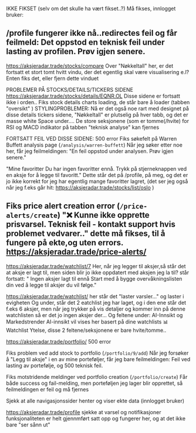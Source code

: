 IKKE FIKSET (selv om det skulle ha vært fikset..?) 
Må fikses, innlogget bruker:

/profile fungerer ikke nå..redirectes feil
og får feilmeld: Det oppstod en teknisk feil under lasting av profilen. Prøv igjen senere.
----
https://aksjeradar.trade/stocks/compare
Over "Nøkkeltall" her, er det fortsatt et stort tomt hvitt vindu, der det egentlig skal være visualisering e.l? Enten fiks det, eller fjern dette vinduet


PROBLEMER PÅ STOCKS/DETAILS/TICKERS SIDENE 
https://aksjeradar.trade/stocks/details/EQNR.OL
Disse sidene er fortsatt ikke i orden..
Fiks stock details charts loading, de står bare å loader (tabben "oversikt" )
STYLINGPROBLEMER: Nå er det også noe rart med designet på disse details
tickers sidene, "Nøkkeltall" er plutselig på hver tabb, og det er masse white Space under....
De store seksjonene (som er tomme(/hvite) for RSI og MACD indikator på
tabben "teknisk analyse" kan fjernes


FORTSATT FEIL VED DISSE SIDENE:
500 error
Fiks søkefelt på Warren Buffett analysis page (`/analysis/warren-buffett`) Når jeg søker etter noe her, får jeg feilmeldingen: "En feil oppstod under analysen. Prøv igjen senere."

"Mine favoritter
Du har ingen favoritter ennå. Trykk på stjerneknappen ved en aksje for å legge til favoritt."
Dette står det på /profile, på meg, og det er jo ikke korrekt
for jeg har egentlig mange favoritter lagret, (det ser jeg også når jeg f.eks går hit: https://aksjeradar.trade/stocks/list/oslo )

Fiks price alert creation error (`/price-alerts/create`)
"❌ Kunne ikke opprette prisvarsel. Teknisk feil - kontakt support hvis problemet vedvarer.." 
dette må fikses, til å fungere på ekte,og uten errors.
https://aksjeradar.trade/price-alerts/ 
------

https://aksjeradar.trade/watchlist/7
Her, når jeg legger til aksjer,så står det at aksje er lagt til, men siden blir jo ikke oppdatert med aksjen jeg la til? står fortsatt: " Ingen aksjer lagt til ennå
Start med å bygge overvåkningslisten din ved å legge til aksjer du vil følge."

https://aksjeradar.trade/watchlist/
her står det "laster varsler..." og laster i evigheten
Og under, står det 2 eatchlist jeg har laget, og i den ene står det f.eks 6 aksjer, men når jeg trykker på vis detaljer og kommer inn på denne watchlisten så er det jo ingen aksjer der...
Og feltene under:  AI-Innsikt og Markedstrender
AI-innsikt vil vises her basert på dine watchlists
📊 Watchlist Ytelse, disse 2 feltene/seksjonene er bare hvite/tomme..

https://aksjeradar.trade/portfolio/ 500 error

Fiks problem ved add stock to portfolio (`/portfolio/9/add`)
Når jeg forsøker å "Legg til aksje" i en av mine porteføljer, får jeg bare feilmeldingen: Feil ved lasting av portefølje, og 500 teknisk feil.

Fiks motstridende meldinger ved portfolio creation (`/portfolio/create`)
Får både success og fail-melding, men porteføljen jeg lager blir opprettet,
så feilmeldingen er feil og må fjernes





Sjekk at alle navigasjonssider henter og viser ekte data (innlogget bruker)


https://aksjeradar.trade/profile
sjekke at varsel og notifikasjoner funksjonaliteten er helt gjennmført
satt opp og fungerer her, og at det ikke bare "ser sånn ut"